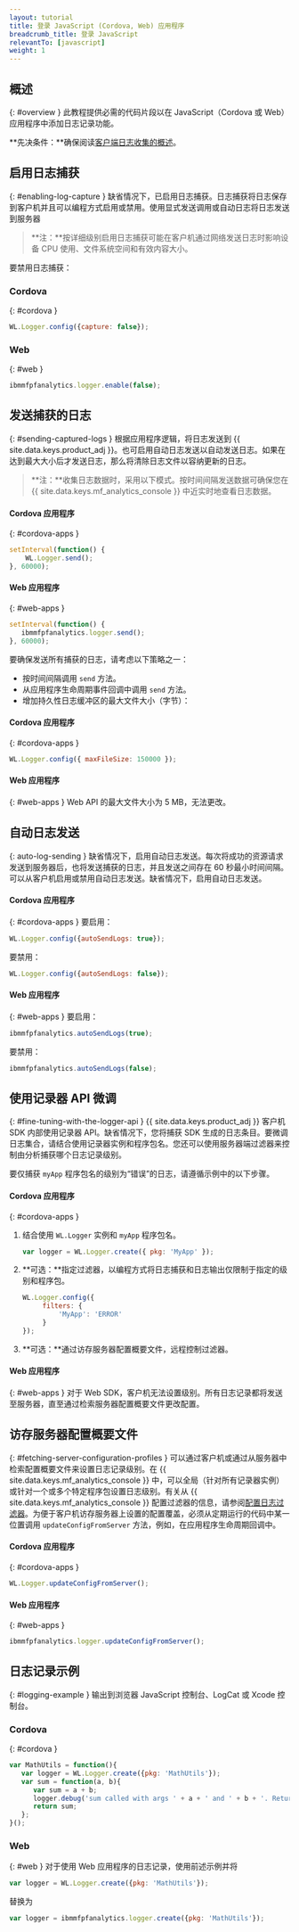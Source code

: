 ```yaml
---
layout: tutorial
title: 登录 JavaScript (Cordova, Web) 应用程序
breadcrumb_title: 登录 JavaScript
relevantTo: [javascript]
weight: 1
---
```

<!-- NLS_CHARSET=UTF-8 -->
## 概述
{: #overview }
此教程提供必需的代码片段以在 JavaScript（Cordova 或 Web）应用程序中添加日志记录功能。

**先决条件：**确保阅读[客户端日志收集的概述](../)。

## 启用日志捕获
{: #enabling-log-capture }
缺省情况下，已启用日志捕获。日志捕获将日志保存到客户机并且可以编程方式启用或禁用。使用显式发送调用或自动日志将日志发送到服务器

> **注：**按详细级别启用日志捕获可能在客户机通过网络发送日志时影响设备 CPU 使用、文件系统空间和有效内容大小。

要禁用日志捕获：

### Cordova
{: #cordova }
```javascript
WL.Logger.config({capture: false});
```

### Web
{: #web }
```javascript
ibmmfpfanalytics.logger.enable(false);
```

## 发送捕获的日志
{: #sending-captured-logs }
根据应用程序逻辑，将日志发送到 {{ site.data.keys.product_adj }}。也可启用自动日志发送以自动发送日志。如果在达到最大大小后才发送日志，那么将清除日志文件以容纳更新的日志。

> **注：**收集日志数据时，采用以下模式。按时间间隔发送数据可确保您在 {{ site.data.keys.mf_analytics_console }} 中近实时地查看日志数据。

#### Cordova 应用程序
{: #cordova-apps }

```javascript
setInterval(function() {
    WL.Logger.send();
}, 60000);
```

#### Web 应用程序
{: #web-apps }

```javascript
setInterval(function() {
   ibmmfpfanalytics.logger.send();
}, 60000);
```

要确保发送所有捕获的日志，请考虑以下策略之一：

* 按时间间隔调用 `send` 方法。
* 从应用程序生命周期事件回调中调用 `send` 方法。
* 增加持久性日志缓冲区的最大文件大小（字节）：

#### Cordova 应用程序
{: #cordova-apps }

```javascript
WL.Logger.config({ maxFileSize: 150000 });
```

#### Web 应用程序
{: #web-apps }
Web API 的最大文件大小为 5 MB，无法更改。

## 自动日志发送
{: auto-log-sending }
缺省情况下，启用自动日志发送。每次将成功的资源请求发送到服务器后，也将发送捕获的日志，并且发送之间存在 60 秒最小时间间隔。可以从客户机启用或禁用自动日志发送。缺省情况下，启用自动日志发送。

#### Cordova 应用程序
{: #cordova-apps }
要启用：

```javascript
WL.Logger.config({autoSendLogs: true});
```

要禁用：

```javascript
WL.Logger.config({autoSendLogs: false});
```

#### Web 应用程序
{: #web-apps }
要启用：

```javascript
ibmmfpfanalytics.autoSendLogs(true);
```

要禁用：

```javascript
ibmmfpfanalytics.autoSendLogs(false);
```

## 使用记录器 API 微调
{: #fine-tuning-with-the-logger-api }
{{ site.data.keys.product_adj }} 客户机 SDK 内部使用记录器 API。缺省情况下，您将捕获 SDK 生成的日志条目。要微调日志集合，请结合使用记录器实例和程序包名。您还可以使用服务器端过滤器来控制由分析捕获哪个日志记录级别。

要仅捕获 `myApp` 程序包名的级别为“错误”的日志，请遵循示例中的以下步骤。

#### Cordova 应用程序
{: #cordova-apps }
1. 结合使用 `WL.Logger` 实例和 `myApp` 程序包名。

   ```javascript
   var logger = WL.Logger.create({ pkg: 'MyApp' });
   ```

2. **可选：**指定过滤器，以编程方式将日志捕获和日志输出仅限制于指定的级别和程序包。

   ```javascript
   WL.Logger.config({
        filters: {
            'MyApp': 'ERROR'
        }
   });
   ```

3. **可选：**通过访存服务器配置概要文件，远程控制过滤器。

#### Web 应用程序
{: #web-apps }
对于 Web SDK，客户机无法设置级别。所有日志记录都将发送至服务器，直至通过检索服务器配置概要文件更改配置。

## 访存服务器配置概要文件
{: #fetching-server-configuration-profiles }
可以通过客户机或通过从服务器中检索配置概要文件来设置日志记录级别。在 {{ site.data.keys.mf_analytics_console }} 中，可以全局（针对所有记录器实例）或针对一个或多个特定程序包设置日志级别。有关从 {{ site.data.keys.mf_analytics_console }} 配置过滤器的信息，请参阅[配置日志过滤器](../../../analytics/console/log-filters/)。为便于客户机访存服务器上设置的配置覆盖，必须从定期运行的代码中某一位置调用 `updateConfigFromServer` 方法，例如，在应用程序生命周期回调中。

#### Cordova 应用程序
{: #cordova-apps }

```javascript
WL.Logger.updateConfigFromServer();
```

#### Web 应用程序
{: #web-apps }

```javascript
ibmmfpfanalytics.logger.updateConfigFromServer();
```

## 日志记录示例
{: #logging-example }
输出到浏览器 JavaScript 控制台、LogCat 或 Xcode 控制台。

### Cordova
{: #cordova }

```javascript
var MathUtils = function(){
   var logger = WL.Logger.create({pkg: 'MathUtils'});
   var sum = function(a, b){
      var sum = a + b;
      logger.debug('sum called with args ' + a + ' and ' + b + '. Returning ' + sum);
      return sum;
   };
}();
```

### Web
{: #web }
对于使用 Web 应用程序的日志记录，使用前述示例并将

```javascript
var logger = WL.Logger.create({pkg: 'MathUtils'});
```

替换为


```javascript
var logger = ibmmfpfanalytics.logger.create({pkg: 'MathUtils'});
```
